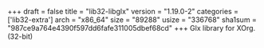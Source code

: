 +++
draft = false
title = "lib32-libglx"
version = "1.19.0-2"
categories = ['lib32-extra']
arch = "x86_64"
size = "89288"
usize = "336768"
sha1sum = "987ce9a764e4390f597dd6fafe311005dbef68cd"
+++
Glx library for XOrg. (32-bit)